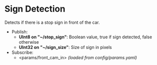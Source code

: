 # Sign Detection

Detects if there is a stop sign in front of the car.

  - Publish:
    - **UInt8 on "~/stop_sign"**: Boolean value, true if sign detected, false otherwise
    - **UInt32 on "~/sign_size"**: Size of sign in pixels
  - Subscribe:
    - <params/front_cam_in> *(loaded from config/params.yaml)*
